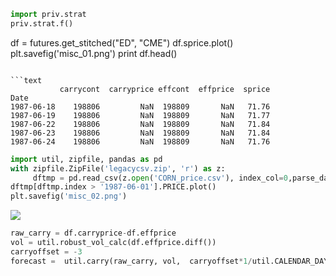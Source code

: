 

```python
import priv.strat
priv.strat.f()
```




df = futures.get_stitched("ED", "CME")
df.sprice.plot()
plt.savefig('misc_01.png')
print df.head()
```

```text
           carrycont  carryprice effcont  effprice  sprice
Date                                                      
1987-06-18    198806         NaN  198809       NaN   71.76
1987-06-19    198806         NaN  198809       NaN   71.77
1987-06-22    198806         NaN  198809       NaN   71.84
1987-06-23    198806         NaN  198809       NaN   71.84
1987-06-24    198806         NaN  198809       NaN   71.76
```


```python
import util, zipfile, pandas as pd
with zipfile.ZipFile('legacycsv.zip', 'r') as z:
     dftmp = pd.read_csv(z.open('CORN_price.csv'), index_col=0,parse_dates=True )     
dftmp[dftmp.index > '1987-06-01'].PRICE.plot()
plt.savefig('misc_02.png')
```

![](misc_02.png)


```python
raw_carry = df.carryprice-df.effprice
vol = util.robust_vol_calc(df.effprice.diff())
carryoffset = -3
forecast =  util.carry(raw_carry, vol,  carryoffset*1/util.CALENDAR_DAYS_IN_YEAR)
```




